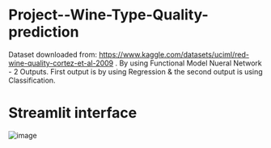 # Project--Wine-Type-Quality-prediction
Dataset downloaded from: https://www.kaggle.com/datasets/uciml/red-wine-quality-cortez-et-al-2009 . 
By using Functional Model Nueral Network - 2 Outputs.
First output is by using Regression & the second output is using Classification.

# Streamlit interface

![image](https://github.com/sahilkadu96/Project--Wine-Type-Quality-prediction/assets/106151994/8b92b5ec-6ab6-4986-935e-0a11cbaeca68)


